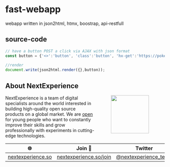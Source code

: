 # fast-webapp
webapp written in json2html, htmx, boostrap, api-restfull

## source-code
```javascript
// have a button POST a click via AJAX with json format
const button = {'<>':'button', 'class':'button', 'hx-get':'https://pokeapi.co/api/v2/pokemon/ditto',' hx-swap':'outerHTML', text:'Click Me'};
    
//render
document.write(json2html.render({},button));
```

## About NextExperience

<img align="right" width="120" height="120" src="https://cdn-icons-png.flaticon.com/512/1600/1600856.png" hspace="50">

NextExperience is a team of digital specialists around the world interested in building high-quality open source products on a global market. We are [open](https://codex.so/join) for young people who want to constantly improve their skills and grow professionally with experiments in cutting-edge technologies.

| 🌐 | Join  👋  | Twitter | Instagram |
| -- | -- | -- | -- |
| [nextexperience.so](https://nextexperience.so) | [nextexperience.so/join](https://nextexperience.so/join) |[@nextexperience_team](http://twitter.com/nextexperience_team) | [@nextexperience_team](http://instagram.com/nextexperience_team/) |
